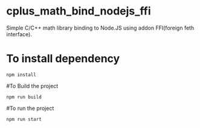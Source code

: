 # cplus_math_bind_nodejs_ffi

Simple C/C++ math library binding to Node.JS using addon FFI(foreign feth interface).


# To install dependency
```
npm install
```

#To Build the project
```
npm run build
```

#To run the project
```
npm run start
```
